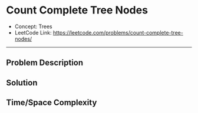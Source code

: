 # Count Complete Tree Nodes

- Concept: Trees
- LeetCode Link: https://leetcode.com/problems/count-complete-tree-nodes/

---

## Problem Description

## Solution

## Time/Space Complexity

